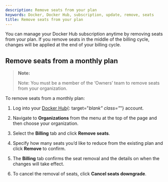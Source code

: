 ```yaml
---
description: Remove seats from your plan
keywords: Docker, Docker Hub, subscription, update, remove, seats
title: Remove seats from your plan
---
```


You can manage your Docker Hub subscription anytime by removing seats from your plan. If you remove seats in the middle of the billing cycle, changes will be applied at the end of your billing cycle.

## Remove seats from a monthly plan

> **Note:**
>
> Note: You must be a member of the ‘Owners’ team to remove seats from your organization.

To remove seats from a monthly plan:

1. Log into your [Docker Hub](https://hub.docker.com){: target="_blank" class="_"} account.

2. Navigate to **Organizations** from the menu at the top of the page and then choose your organization.

3. Select the **Billing** tab and click **Remove seats**.

4. Specify how many seats you’d like to reduce from the existing plan and click **Remove** to confirm.

5. The **Billing** tab confirms the seat removal and the details on when the changes will take effect.

6. To cancel the removal of seats, click **Cancel seats downgrade**.
